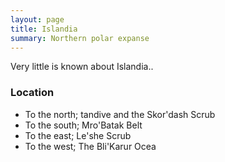 ```yaml
---
layout: page
title: Islandia
summary: Northern polar expanse
---
```


Very little is known about Islandia..

### Location

- To the north; tandive and the Skor'dash Scrub
- To the south; Mro'Batak Belt
- To the east; Le'she Scrub
- To the west; The Bli'Karur Ocea
